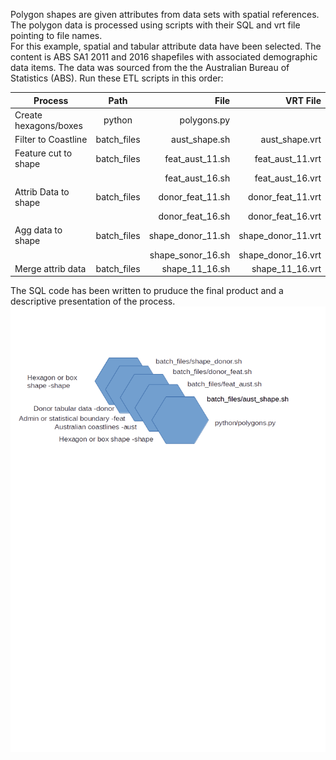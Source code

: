 Polygon shapes are given attributes from data sets with spatial references. The polygon data is processed using scripts with their SQL and vrt file pointing to file names.  
For this example, spatial and tabular attribute data have been selected. The content is ABS SA1 2011 and 2016 shapefiles with associated demographic data items. The data was sourced from the the Australian Bureau of Statistics (ABS).
Run these ETL scripts in this order:

| Process               | Path          | File              | VRT File           |
| --------------------- |:-------------:| -----------------:|-------------------:|
| Create hexagons/boxes | python        | polygons.py       |                    |
| Filter to Coastline   | batch_files   | aust_shape.sh     | aust_shape.vrt     |
| Feature cut to shape  | batch_files   | feat_aust_11.sh   | feat_aust_11.vrt   |
|                       |               | feat_aust_16.sh   | feat_aust_16.vrt   |
| Attrib Data to shape  | batch_files   | donor_feat_11.sh  | donor_feat_11.vrt  |
|                       |               | donor_feat_16.sh  | donor_feat_16.vrt  |
| Agg data to shape     | batch_files   | shape_donor_11.sh | shape_donor_11.vrt |
|                       |               | shape_sonor_16.sh | shape_donor_16.vrt |
| Merge attrib data     | batch_files   | shape_11_16.sh    | shape_11_16.vrt    |

The SQL code has been written to pruduce the final product and a descriptive presentation of the process.
![alt text](https://raw.githubusercontent.com/gisisfun/map_polygons/master/batch_files/processes.png "Logo Title Text 1")

